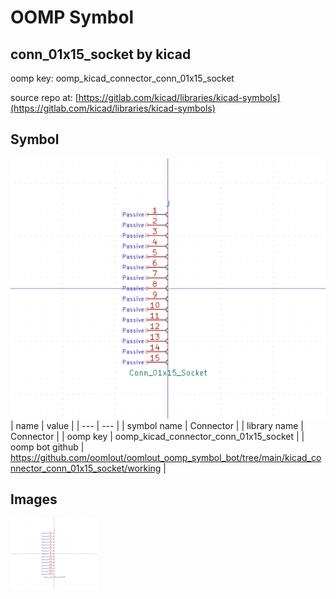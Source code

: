 # OOMP Symbol  
## conn_01x15_socket  by kicad  
  
oomp key: oomp_kicad_connector_conn_01x15_socket  
  
source repo at: [https://gitlab.com/kicad/libraries/kicad-symbols](https://gitlab.com/kicad/libraries/kicad-symbols)  
## Symbol  
  
[![working.png](working_600.png)](working.png)  
| name | value | 
| --- | --- | 
| symbol name | Connector | 
| library name | Connector | 
| oomp key | oomp_kicad_connector_conn_01x15_socket | 
| oomp bot github | https://github.com/oomlout/oomlout_oomp_symbol_bot/tree/main/kicad_connector_conn_01x15_socket/working | 
## Images  
  
[![working.png](working_140.png)](working.png)  
